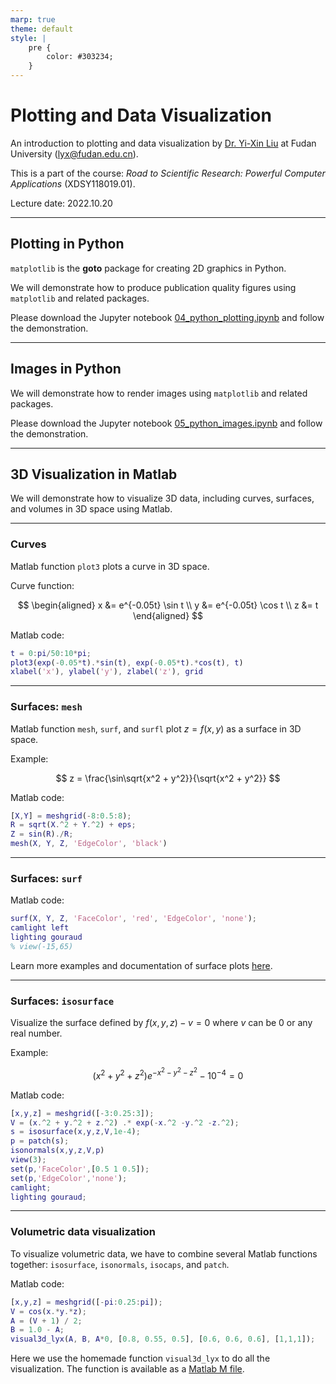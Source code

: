 ```yaml
---
marp: true
theme: default
style: |
    pre {
        color: #303234;
    }
---
```


<!--
backgroundColor: #191a2e
color: skyblue
-->
# Plotting and Data Visualization

An introduction to plotting and data visualization by [Dr. Yi-Xin Liu](http://www.yxliu.group) at Fudan University (lyx@fudan.edu.cn).

This is a part of the course: *Road to Scientific Research: Powerful Computer Applications* (XDSY118019.01).

Lecture date: 2022.10.20

---

<!-- _paginate: true -->
## Plotting in Python

`matplotlib` is the **goto** package for creating 2D graphics in Python.

We will demonstrate how to produce publication quality figures using `matplotlib` and related packages.

Please download the Jupyter notebook [04_python_plotting.ipynb](https://github.com/liuyxpp/XDSY118019/blob/main/04_python_plotting.ipynb) and follow the demonstration.

---

## Images in Python

We will demonstrate how to render images using `matplotlib` and related packages.

Please download the Jupyter notebook [05_python_images.ipynb](https://github.com/liuyxpp/XDSY118019/blob/main/05_python_images.ipynb) and follow the demonstration.

---

## 3D Visualization in Matlab

We will demonstrate how to visualize 3D data, including curves, surfaces, and volumes in 3D space using Matlab.

---

### Curves

Matlab function `plot3` plots a curve in 3D space.

Curve function:

$$
\begin{aligned}
    x &= e^{-0.05t} \sin t \\
    y &= e^{-0.05t} \cos t \\
    z &= t
\end{aligned}
$$

Matlab code:

```matlab
t = 0:pi/50:10*pi;
plot3(exp(-0.05*t).*sin(t), exp(-0.05*t).*cos(t), t)
xlabel('x'), ylabel('y'), zlabel('z'), grid
```

---

### Surfaces: `mesh`

Matlab function `mesh`, `surf`, and `surfl` plot $z=f(x,y)$ as a surface in 3D space.

Example:

$$ z = \frac{\sin\sqrt{x^2 + y^2}}{\sqrt{x^2 + y^2}} $$

Matlab code:

```matlab
[X,Y] = meshgrid(-8:0.5:8); 
R = sqrt(X.^2 + Y.^2) + eps;
Z = sin(R)./R;
mesh(X, Y, Z, 'EdgeColor', 'black')
```

---

### Surfaces: `surf`

Matlab code:

```matlab
surf(X, Y, Z, 'FaceColor', 'red', 'EdgeColor', 'none');
camlight left
lighting gouraud
% view(-15,65)
```

Learn more examples and documentation of surface plots [here](https://www.mathworks.com/help/matlab/surface-and-mesh-plots-1.html).

---

### Surfaces: `isosurface`

Visualize the surface defined by $f(x, y, z) - v = 0$ where $v$ can be 0 or any real number.

Example:

$$ (x^2+y^2+z^2)e^{-x^2-y^2-z^2} - 10^{-4} = 0 $$

Matlab code:

```matlab
[x,y,z] = meshgrid([-3:0.25:3]);
V = (x.^2 + y.^2 + z.^2) .* exp(-x.^2 -y.^2 -z.^2);
s = isosurface(x,y,z,V,1e-4);
p = patch(s);
isonormals(x,y,z,V,p)
view(3);
set(p,'FaceColor',[0.5 1 0.5]);  
set(p,'EdgeColor','none');
camlight;
lighting gouraud;
```

---

### Volumetric data visualization

To visualize volumetric data, we have to combine several Matlab functions together: `isosurface`, `isonormals`, `isocaps`, and `patch`.

Matlab code:

```matlab
[x,y,z] = meshgrid([-pi:0.25:pi]);
V = cos(x.*y.*z);
A = (V + 1) / 2;
B = 1.0 - A;
visual3d_lyx(A, B, A*0, [0.8, 0.55, 0.5], [0.6, 0.6, 0.6], [1,1,1]);
```

Here we use the homemade function `visual3d_lyx` to do all the visualization. The function is available as a [Matlab M file](https://github.com/liuyxpp/XDSY118019/blob/main/visual3d_lyx.m).

